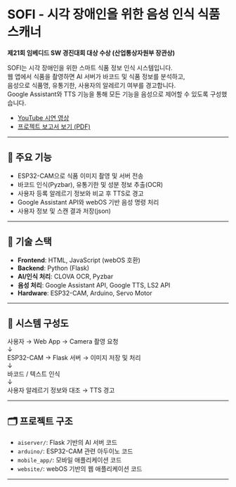 # SOFI - 시각 장애인을 위한 음성 인식 식품 스캐너

**제21회 임베디드 SW 경진대회 대상 수상 (산업통상자원부 장관상)**

SOFI는 시각 장애인을 위한 스마트 식품 정보 인식 시스템입니다.  
웹 앱에서 식품을 촬영하면 AI 서버가 바코드 및 식품 정보를 분석하고,  
음성으로 식품명, 유통기한, 사용자의 알레르기 여부를 경고합니다.  
Google Assistant와 TTS 기능을 통해 모든 기능을 음성으로 제어할 수 있도록 구성했습니다.
- [YouTube 시연 영상](https://youtu.be/GVSaJLW1eDQ)
- [프로젝트 보고서 보기 (PDF)](./report.pdf)

---

## 📌 주요 기능

- ESP32-CAM으로 식품 이미지 촬영 및 서버 전송
- 바코드 인식(Pyzbar), 유통기한 및 성분 정보 추출(OCR)
- 사용자 등록 알레르기 정보와 비교 후 TTS로 경고
- Google Assistant API와 webOS 기반 음성 명령 처리
- 사용자 정보 및 스캔 결과 저장(json)

---

## 🧠 기술 스택

- **Frontend**: HTML, JavaScript (webOS 호환)
- **Backend**: Python (Flask)
- **AI/인식 처리**: CLOVA OCR, Pyzbar
- **음성 처리**: Google Assistant API, Google TTS, LS2 API
- **Hardware**: ESP32-CAM, Arduino, Servo Motor

---

## 🧩 시스템 구성도

사용자 → Web App → Camera 촬영 요청<br>
 ↓<br>
ESP32-CAM → Flask 서버 → 이미지 저장 및 처리<br>
 ↓<br>
바코드 / 텍스트 인식<br>
 ↓<br>
사용자 알레르기 정보와 대조 → TTS 경고

---

## 🗂 프로젝트 구조

- `aiserver/`: Flask 기반의 AI 서버 코드
- `arduino/`: ESP32-CAM 관련 아두이노 코드
- `mobile_app/`: 모바일 애플리케이션 코드
- `website/`: webOS 기반의 웹 애플리케이션 코드

---

